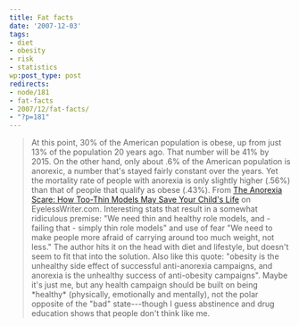 ```yaml
---
title: Fat facts
date: '2007-12-03'
tags:
- diet
- obesity
- risk
- statistics
wp:post_type: post
redirects:
- node/181
- fat-facts
- 2007/12/fat-facts/
- "?p=181"
---
```


> At this point, 30% of the American population is obese, up from just 13% of the population 20 years ago. That number will be 41% by 2015. On the other hand, only about .6% of the American population is anorexic, a number that's stayed fairly constant over the years. Yet the mortality rate of people with anorexia is only slightly higher (.56%) than that of people that qualify as obese (.43%).
From [The Anorexia Scare: How Too-Thin Models May Save Your Child's Life](http://www.eyelesswriter.com/articles.php?articleid=anorexia) on EyelessWriter.com. Interesting stats that result in a somewhat ridiculous premise: "We need thin and healthy role models, and - failing that - simply thin role models" and use of fear "We need to make people more afraid of carrying around too much weight, not less." The author hits it on the head with diet and lifestyle, but doesn't seem to fit that into the solution. Also like this quote: "obesity is the unhealthy side effect of successful anti-anorexia campaigns, and anorexia is the unhealthy success of anti-obesity campaigns". Maybe it's just me, but any health campaign should be built on being \*healthy\* (physically, emotionally and mentally), not the polar opposite of the "bad" state---though I guess abstinence and drug education shows that people don't think like me.

